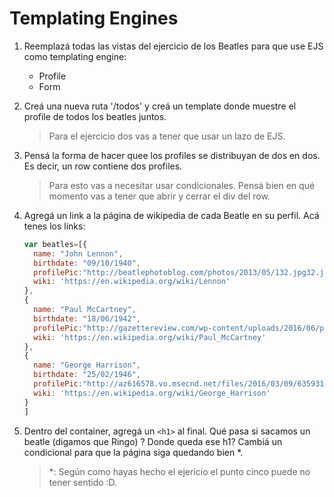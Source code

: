 # Templating Engines

1. Reemplazá todas las vistas del ejercicio de los Beatles para que use EJS como templating engine:

	* Profile
	* Form
2. Creá una nueva ruta '/todos' y creá un template donde muestre el profile de todos los beatles juntos.

	> Para el ejercicio dos vas a tener que usar un lazo de EJS.
3. Pensá la forma de hacer quee los profiles se distribuyan de dos en dos. Es decir, un row contiene dos profiles.
	> Para esto vas a necesitar usar condicionales. Pensá bien en qué momento vas a tener que abrir y cerrar el div del row.
4. Agregá un link a la página de wikipedia de cada Beatle en su perfil. Acá tenes los links:
	```javascript
	var beatles=[{
	  name: "John Lennon",
	  birthdate: "09/10/1940",
	  profilePic:"http://beatlephotoblog.com/photos/2013/05/132.jpg32.jpg",
	  wiki: 'https://en.wikipedia.org/wiki/Lennon'
	},
	{
	  name: "Paul McCartney",
	  birthdate: "18/06/1942",
	  profilePic:"http://gazettereview.com/wp-content/uploads/2016/06/paul-mccartney.jpg",
	  wiki: 'https://en.wikipedia.org/wiki/Paul_McCartney'
	},
	{
	  name: "George Harrison",
	  birthdate: "25/02/1946",
	  profilePic:"http://az616578.vo.msecnd.net/files/2016/03/09/635931448636931925-692833716_george-harrison-living-in-the-material-world-george-harrison-photo-credit-credit-robert-whitaker-c-apple-corps-ltd-courtesy-of-hbo.jpg",
	  wiki: 'https://en.wikipedia.org/wiki/George_Harrison'
	}
	]
	```
5. Dentro del container, agregá un `<h1>` al final. Qué pasa si sacamos un beatle (digamos que Ringo) ? Donde queda ese h1? Cambiá un condicional para que la página siga quedando bien *.
	> *: Según como hayas hecho el ejericio el punto cinco puede no tener sentido :D.